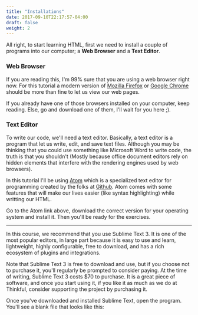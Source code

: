 ```yaml
---
title: "Installations"
date: 2017-09-10T22:17:57-04:00
draft: false
weight: 2
---
```


All right, to start learning HTML, first we need to install a couple of
programs into our computer; a **Web Browser**
and a **Text Editor**.

### Web Browser

If you are reading this, I'm 99% sure that you are using a
web browser right now. For this tutorial a modern version of [Mozilla Firefox](https://www.mozilla.org/en-US/firefox/new/) or [Google Chrome](https://www.google.com/chrome/index.html) should be more than fine to
let us view our web pages.

If you already have one of those browsers installed on your computer, keep reading.
Else, go and download one of them, I'll wait for you here ;).

### Text Editor

To write our code, we'll need a text editor. Basically, a text editor is a program that let us write, edit, and save text files. Although you may be thinking that you could use something like Microsoft Word to write code, the truth is that you shouldn't (Mostly because office document editors rely on hidden elements that interfere with the rendering engines used by web browsers).

In this tutorial I'll be using [Atom](https://atom.io) which is a specialized text editor for programming created by the folks at [Github](https://github.com). Atom comes with some features that will make our lives easier (like syntax highlighting) while writting our HTML.

Go to the Atom link above, download the correct version for your operating system and install it. Then you'll be ready for the exercises.

---

In this course, we recommend that you use Sublime Text 3. It is one of the most popular editors, in large part because it is easy to use and learn, lightweight, highly configurable, free to download, and has a rich ecosystem of plugins and integrations.


Note that Sublime Text 3 is free to download and use, but if you choose not to purchase it, you'll regularly be prompted to consider paying. At the time of writing, Sublime Text 3 costs $70 to purchase. It is a great piece of software, and once you start using it, if you like it as much as we do at Thinkful, consider supporting the project by purchasing it.

Once you've downloaded and installed Sublime Text, open the program. You'll see a blank file that looks like this:
